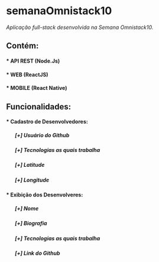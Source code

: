 # <strong>semanaOmnistack10</strong>
<i>Aplicação full-stack desenvolvida na Semana Omnistack10.</i>

## Contém: 
#### * API REST (Node.Js)
#### * WEB (ReactJS)
#### * MOBILE (React Native)

## Funcionalidades:
#### * Cadastro de Desenvolvedores:
   ##### <ul>[+] Usuário do Github</ul>
   ##### <ul>[+] Tecnologias as quais trabalha</ul>
   ##### <ul>[+] Latitude</ul>
   ##### <ul>[+] Longitude</ul>

#### * Exibição dos Desenvolveres:
   ##### <ul>[+] Nome </ul>
   ##### <ul>[+] Biografia</ul>
   ##### <ul>[+] Tecnologias as quais trabalha</ul>
   ##### <ul>[+] Link do Github</ul>
